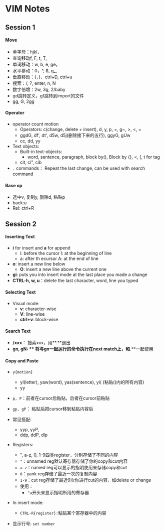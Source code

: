 # VIM Notes

## Session 1

#### Move

+ 单字母：hjkl，
+ 查询移动f, F, t, T, 
+ 单词移动：w, b, e, ge， 
+ 水平移动：0，^, $, g\_, 
+ 垂直移动：{，}，ctrl+D, ctrl+u
+ 搜索：/, ?, enter, n, N
+ 数字倍增：2w, 3g, 2/baby
+ gd跳转定义，gf跳转到import的文件
+ gg, G, 2gg

#### Operator

+ operator count motion
  + Operators: c(change, delete + insert), d, y, p, =, g~, >, <, =
  + ggdG, df', dt', d5w, d5j(删除接下来的五行), ggyG, gUw
  + cc, dd, yy
+ Text objects:
  + Built-in text-objects: 
    + word, sentence, paragraph, block by(), Block by {}, <, [, t for tag
  + cit, ci", cib
+ `.` commands： Repeat the last change, can be used with search command

#### Base op

+ 选中v, 复制y, 删除d, 粘贴p
+ back:u 
+ Rel: ctrl+R

## Session 2

#### Inserting Text

+ **i** for insert and **a** for append
  + i: before the cursor I:  at the beginning of line
  + a: after th ecursor A: at the end of line
+ **o**: insert a new line below
  + **O**: insert a new line above the current one
+ **gi**: puts you into insert mode at the last place you made a change
+ **CTRL-h, w, u**：delete the last character, word, line you typed

#### Selecting Text

+ Visual mode:
  + **v**: character-wise 
  + **V**: line-wise
  + **ctrl+v**: block-wise

#### Search Text

+ **/xxx**： 搜索xxx，用**.**退出
+ **gn, gN: ** 将与gn一起运行的命令执行在next match上，和**.**一起使用

#### Copy and Paste

+ `y{motion}`

  + yl(letter), yaw(word), yas(sentence), yi( (粘贴()内的所有内容)
  + yy

+ `p, P`：前者在cursor后粘贴，后者在cursor前粘贴

+ `gp, gP`： 粘贴后把cursor移到粘贴内容后

+ 常见搭配:

  + yyp, yyP,
  + ddp, ddP, dlp

+ Registers:

  + ", a-z, 0, 1-9四类register，分别存储了不同的内容
  + `"`：unnamed reg默认寄存器存储了你的copy和cut内容
  + `a-z`：named reg可以显示的指明使用来存储copy和cut
  + `0`：yank reg存储了最近一次的复制内容
  + `1-9`：cut reg存储了最近9次你进行cut的内容，如delete or change
  + 使用：
    + `"a`开头来显示指明所用的寄存器

+ In insert mode:

  + `CTRL-R{register}:`粘贴某个寄存器中的内容

+ 显示行号: `set number`
  
